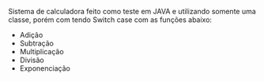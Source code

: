 Sistema de calculadora feito como teste em JAVA e utilizando somente uma classe, porém com tendo Switch case com as funções abaixo:

- Adição
- Subtração
- Multiplicação
- Divisão
- Exponenciação
